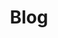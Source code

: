 ---
title: Blog
fulltitle: MillMint Blog
description: MillMint Blog
emoji: -pencil
icon: ✏️

aliases:
- /blog/

color: orange
---